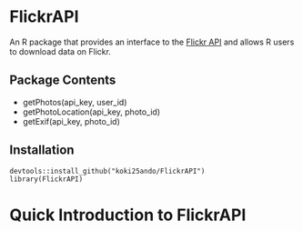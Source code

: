 # FlickrAPI
An R package that provides an interface to the [Flickr API](https://www.flickr.com/services/api/) and allows R users to download data on Flickr.

## Package Contents
+ getPhotos(api_key, user_id)
+ getPhotoLocation(api_key, photo_id)
+ getExif(api_key, photo_id)

## Installation
```{r}
devtools::install_github("koki25ando/FlickrAPI")
library(FlickrAPI)
```

# Quick Introduction to FlickrAPI

